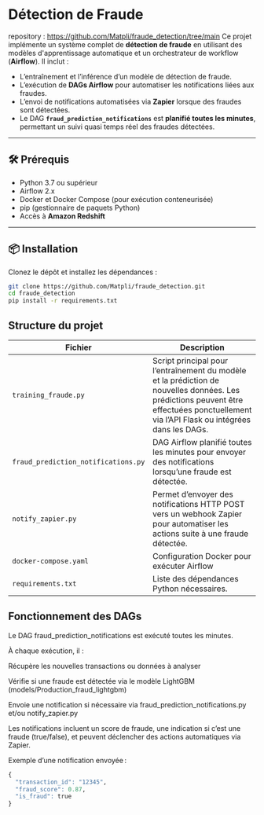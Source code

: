 # Détection de Fraude
repository : https://github.com/Matpli/fraude_detection/tree/main
Ce projet implémente un système complet de **détection de fraude** en utilisant des modèles d'apprentissage automatique et un orchestrateur de workflow (**Airflow**). Il inclut :

- L’entraînement et l’inférence d’un modèle de détection de fraude.  
- L’exécution de **DAGs Airflow** pour automatiser les notifications liées aux fraudes.  
- L’envoi de notifications automatisées via **Zapier** lorsque des fraudes sont détectées.  
- Le DAG **`fraud_prediction_notifications`** est **planifié toutes les minutes**, permettant un suivi quasi temps réel des fraudes détectées.

---

## 🛠️ Prérequis

- Python 3.7 ou supérieur  
- Airflow 2.x  
- Docker et Docker Compose (pour exécution conteneurisée)  
- pip (gestionnaire de paquets Python)  
- Accès à **Amazon Redshift**  
---

## 📦 Installation

Clonez le dépôt et installez les dépendances :

```bash
git clone https://github.com/Matpli/fraude_detection.git
cd fraude_detection
pip install -r requirements.txt
```

## Structure du projet

| Fichier                             | Description                                                                                                                                                                              |
| ----------------------------------- | ---------------------------------------------------------------------------------------------------------------------------------------------------------------------------------------- |
| `training_fraude.py`                | Script principal pour l’entraînement du modèle et la prédiction de nouvelles données. Les prédictions peuvent être effectuées ponctuellement via l’API Flask ou intégrées dans les DAGs. |
| `fraud_prediction_notifications.py` | DAG Airflow planifié toutes les minutes pour envoyer des notifications lorsqu’une fraude est détectée.                                                                                   |
| `notify_zapier.py`                  | Permet d’envoyer des notifications HTTP POST vers un webhook Zapier pour automatiser les actions suite à une fraude détectée.                                                            |
| `docker-compose.yaml`               | Configuration Docker pour exécuter Airflow                                                                                                   |
| `requirements.txt`                  | Liste des dépendances Python nécessaires.                                                                                                                                                |

## Fonctionnement des DAGs

Le DAG fraud_prediction_notifications est exécuté toutes les minutes.

À chaque exécution, il :

Récupère les nouvelles transactions ou données à analyser

Vérifie si une fraude est détectée via le modèle LightGBM (models/Production_fraud_lightgbm)

Envoie une notification si nécessaire via fraud_prediction_notifications.py et/ou notify_zapier.py

Les notifications incluent un score de fraude, une indication si c’est une fraude (true/false), et peuvent déclencher des actions automatiques via Zapier.

Exemple d’une notification envoyée :
```r
{
  "transaction_id": "12345",
  "fraud_score": 0.87,
  "is_fraud": true
}
```

